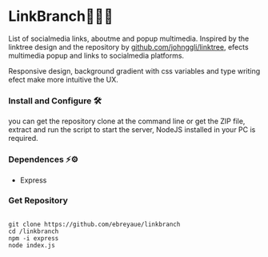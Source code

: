 
<h1>LinkBranch🌳🌳🌳</h1>
<span>List of socialmedia links, aboutme and popup multimedia.</span>

<span>
Inspired by the linktree design and the repository by <a href="https://github.com/johnggli/linktree" target="_blank">github.com/johnggli/linktree</a>, efects multimedia popup and links to socialmedia platforms. 

Responsive design, background gradient with css variables and type writing efect make more intuitive the UX.
</span>

<h3>Install and Configure 🛠️ </h3>

<span>you can get the repository clone at the command line or get the ZIP file, extract and run the script to start the server, NodeJS installed in your PC is required.

</span>
<h3>Dependences ⚡⚙️</h3>
<ul>
<li>Express</li>
</ul>

<h3>Get Repository</h3>
<code>
git clone https://github.com/ebreyaue/linkbranch
cd /linkbranch
npm -i express
node index.js
<code>
